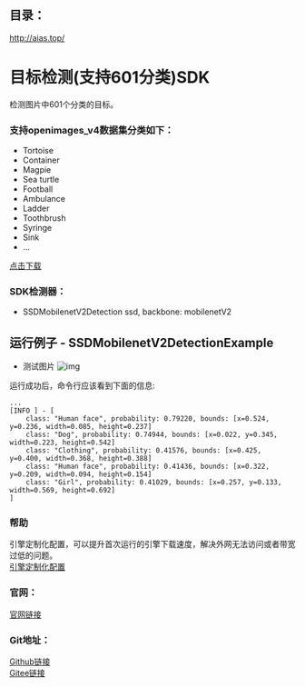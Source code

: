 ## 目录：
http://aias.top/

# 目标检测(支持601分类)SDK
检测图片中601个分类的目标。

### 支持openimages_v4数据集分类如下：
- Tortoise
- Container
- Magpie
- Sea turtle
- Football
- Ambulance
- Ladder
- Toothbrush
- Syringe
- Sink
- ...

[点击下载](https://aias-home.oss-cn-beijing.aliyuncs.com/AIAS/object_detection_sdk/openimages_v4_classes.txt)

### SDK检测器：
-  SSDMobilenetV2Detection
ssd, backbone: mobilenetV2

## 运行例子 - SSDMobilenetV2DetectionExample
- 测试图片
![img](https://aias-home.oss-cn-beijing.aliyuncs.com/AIAS/object_detection_sdk/SSDMobilenetV2Detection.png)

运行成功后，命令行应该看到下面的信息:
```text
...
[INFO ] - [
	class: "Human face", probability: 0.79220, bounds: [x=0.524, y=0.236, width=0.085, height=0.237]
	class: "Dog", probability: 0.74944, bounds: [x=0.022, y=0.345, width=0.223, height=0.542]
	class: "Clothing", probability: 0.41576, bounds: [x=0.425, y=0.400, width=0.368, height=0.388]
	class: "Human face", probability: 0.41436, bounds: [x=0.322, y=0.209, width=0.094, height=0.154]
	class: "Girl", probability: 0.41029, bounds: [x=0.257, y=0.133, width=0.569, height=0.692]
]
```

### 帮助 
引擎定制化配置，可以提升首次运行的引擎下载速度，解决外网无法访问或者带宽过低的问题。         
[引擎定制化配置](http://aias.top/engine_cpu.html)

### 官网：
[官网链接](http://www.aias.top/)

### Git地址：   
[Github链接](https://github.com/mymagicpower/AIAS)    
[Gitee链接](https://gitee.com/mymagicpower/AIAS)   